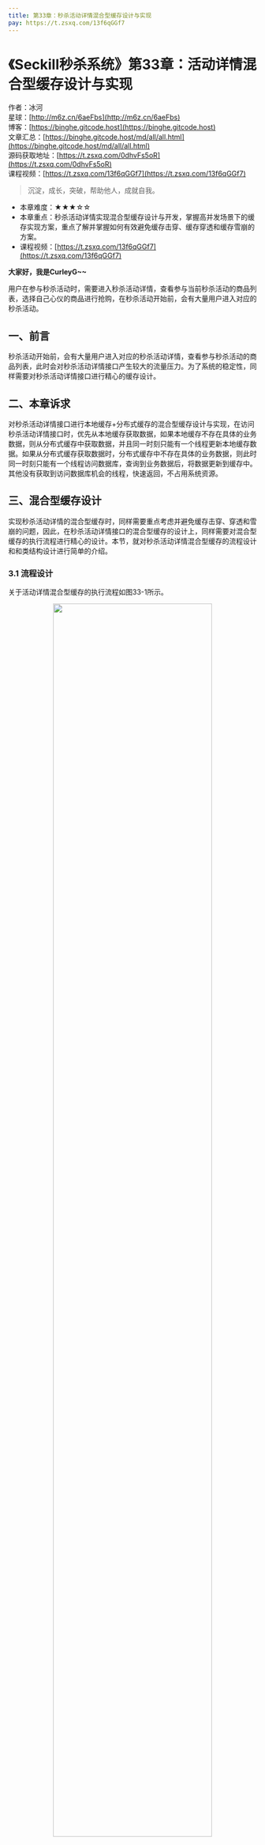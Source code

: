 ```yaml
---
title: 第33章：秒杀活动详情混合型缓存设计与实现
pay: https://t.zsxq.com/13f6qGGf7
---
```


# 《Seckill秒杀系统》第33章：活动详情混合型缓存设计与实现

作者：冰河
<br/>星球：[http://m6z.cn/6aeFbs](http://m6z.cn/6aeFbs)
<br/>博客：[https://binghe.gitcode.host](https://binghe.gitcode.host)
<br/>文章汇总：[https://binghe.gitcode.host/md/all/all.html](https://binghe.gitcode.host/md/all/all.html)
<br/>源码获取地址：[https://t.zsxq.com/0dhvFs5oR](https://t.zsxq.com/0dhvFs5oR)
<br/>课程视频：[https://t.zsxq.com/13f6qGGf7](https://t.zsxq.com/13f6qGGf7)

> 沉淀，成长，突破，帮助他人，成就自我。

* 本章难度：★★★☆☆
* 本章重点：秒杀活动详情实现混合型缓存设计与开发，掌握高并发场景下的缓存实现方案，重点了解并掌握如何有效避免缓存击穿、缓存穿透和缓存雪崩的方案。
* 课程视频：[https://t.zsxq.com/13f6qGGf7](https://t.zsxq.com/13f6qGGf7)

**大家好，我是CurleyG~~**

用户在参与秒杀活动时，需要进入秒杀活动详情，查看参与当前秒杀活动的商品列表，选择自己心仪的商品进行抢购，在秒杀活动开始前，会有大量用户进入对应的秒杀活动。

## 一、前言

秒杀活动开始前，会有大量用户进入对应的秒杀活动详情，查看参与秒杀活动的商品列表，此时会对秒杀活动详情接口产生较大的流量压力。为了系统的稳定性，同样需要对秒杀活动详情接口进行精心的缓存设计。

## 二、本章诉求

对秒杀活动详情接口进行本地缓存+分布式缓存的混合型缓存设计与实现，在访问秒杀活动详情接口时，优先从本地缓存获取数据，如果本地缓存不存在具体的业务数据，则从分布式缓存中获取数据，并且同一时刻只能有一个线程更新本地缓存数据。如果从分布式缓存获取数据时，分布式缓存中不存在具体的业务数据，则此时同一时刻只能有一个线程访问数据库，查询到业务数据后，将数据更新到缓存中。其他没有获取到访问数据库机会的线程，快速返回，不占用系统资源。

## 三、混合型缓存设计

实现秒杀活动详情的混合型缓存时，同样需要重点考虑并避免缓存击穿、穿透和雪崩的问题，因此，在秒杀活动详情接口的混合型缓存的设计上，同样需要对混合型缓存的执行流程进行精心的设计。本节，就对秒杀活动详情混合型缓存的流程设计和和类结构设计进行简单的介绍。

### 3.1 流程设计

关于活动详情混合型缓存的执行流程如图33-1所示。

<div align="center">
    <img src="https://binghe.gitcode.host/images/project/seckill/scekill-2023-06-10-001.png?raw=true" width="80%">
    <br/>
</div>

整体流程如下所示。

（1）获取秒杀活动详情数据时，先获取本地缓存数据。

（2）如果本地缓存存在数据，则执行第（3）步，否则执行第（5）步。

## 查看完整文章

加入[冰河技术](http://m6z.cn/6aeFbs)知识星球，解锁完整技术文章与完整代码
